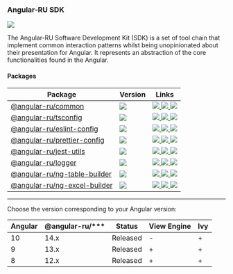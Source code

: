 ### Angular-RU SDK

[![](https://github.com/angular-ru/angular-ru-sdk/workflows/Angular-RU%20SDK%20CI/badge.svg)](https://github.com/Angular-RU/angular-ru-sdk/actions?query=workflow%3A%22Angular-RU+SDK+CI%22)

The Angular-RU Software Development Kit (SDK) is a set of tool chain that implement common interaction patterns whilst
being unopinionated about their presentation for Angular. It represents an abstraction of the core functionalities found
in the Angular.

#### Packages

<table>
<thead>
  <tr>
    <th><b>Package</b></th>
    <th><b>Version</b></th>
    <th><b>Links</b></th>
  </tr>
</thead>
<tbody>
<tr>
    <td>
        <a href="https://npmjs.com/package/@angular-ru/common">
            @angular-ru/common
        </a>
    </td>
    <td>
        <img src="https://img.shields.io/npm/v/%40angular-ru%2Fcommon/latest.svg">
    </td>
    <td>
        <a href="https://npmjs.com/package/@angular-ru/common">
            <img src="https://img.shields.io/npm/dm/@angular-ru/common">
        </a>
        <a href="packages/common/README.md">
            <img src="https://img.shields.io/badge/README--green.svg">
        </a>
        <a href="packages/common/CHANGELOG.md">
            <img src="https://img.shields.io/badge/CHANGELOG--green.svg">
        </a>
    </td>
  </tr>
  <tr>
    <td>
        <a href="https://npmjs.com/package/@angular-ru/tsconfig">
            @angular-ru/tsconfig
        </a>
    </td>
    <td>
        <img src="https://img.shields.io/npm/v/%40angular-ru%2Ftsconfig/latest.svg">
    </td>
    <td>
        <a href="https://npmjs.com/package/@angular-ru/tsconfig">
            <img src="https://img.shields.io/npm/dm/@angular-ru/tsconfig">
        </a>
        <a href="packages/tsconfig/README.md">
            <img src="https://img.shields.io/badge/README--green.svg">
        </a>
        <a href="packages/tsconfig/CHANGELOG.md">
            <img src="https://img.shields.io/badge/CHANGELOG--green.svg">
        </a>
    </td>
  </tr>
  <tr>
    <td>
        <a href="https://npmjs.com/package/@angular-ru/eslint-config">
            @angular-ru/eslint-config
        </a>
    </td>
    <td>
        <img src="https://img.shields.io/npm/v/%40angular-ru%2Feslint-config/latest.svg">
    </td>
    <td>
        <a href="https://npmjs.com/package/@angular-ru/eslint-config">
            <img src="https://img.shields.io/npm/dm/@angular-ru/jest-utils">
        </a>
        <a href="packages/eslint-config/README.md">
            <img src="https://img.shields.io/badge/README--green.svg">
        </a>
        <a href="packages/eslint-config/CHANGELOG.md">
            <img src="https://img.shields.io/badge/CHANGELOG--green.svg">
        </a>
    </td>
  </tr>
  <tr>
    <td>
        <a href="https://npmjs.com/package/@angular-ru/prettier-config">
            @angular-ru/prettier-config
        </a>
    </td>
    <td>
        <img src="https://img.shields.io/npm/v/%40angular-ru%2Fprettier-config/latest.svg">
    </td>
    <td>
        <a href="https://npmjs.com/package/@angular-ru/prettier-config">
            <img src="https://img.shields.io/npm/dm/@angular-ru/prettier-config">
        </a>
        <a href="packages/prettier-config/README.md">
            <img src="https://img.shields.io/badge/README--green.svg">
        </a>
        <a href="packages/prettier-config/CHANGELOG.md">
            <img src="https://img.shields.io/badge/CHANGELOG--green.svg">
        </a>
    </td>
  </tr>
  <tr>
    <td>
        <a href="https://npmjs.com/package/@angular-ru/jest-utils">
            @angular-ru/jest-utils
        </a>
    </td>
    <td>
        <img src="https://img.shields.io/npm/v/%40angular-ru%2Fjest-utils/latest.svg">
    </td>
    <td>
        <a href="https://npmjs.com/package/@angular-ru/jest-utils">
            <img src="https://img.shields.io/npm/dm/@angular-ru/jest-utils">
        </a>
        <a href="packages/jest-utils/README.md">
            <img src="https://img.shields.io/badge/README--green.svg">
        </a>
        <a href="packages/jest-utils/CHANGELOG.md">
            <img src="https://img.shields.io/badge/CHANGELOG--green.svg">
        </a>
    </td>
  </tr>
  <tr>
      <td>
          <a href="https://npmjs.com/package/@angular-ru/logger">
              @angular-ru/logger
          </a>
      </td>
      <td>
          <img src="https://img.shields.io/npm/v/%40angular-ru%2Flogger/latest.svg">
      </td>
      <td>
          <a href="https://npmjs.com/package/@angular-ru/logger">
              <img src="https://img.shields.io/npm/dm/@angular-ru/logger">
          </a>
          <a href="packages/logger/README.md">
              <img src="https://img.shields.io/badge/README--green.svg">
          </a>
          <a href="packages/logger/CHANGELOG.md">
              <img src="https://img.shields.io/badge/CHANGELOG--green.svg">
          </a>
      </td>
    </tr>
    <tr>
      <td>
          <a href="https://npmjs.com/package/@angular-ru/ng-table-builder">
              @angular-ru/ng-table-builder
          </a>
      </td>
      <td>
          <img src="https://img.shields.io/npm/v/%40angular-ru%2Fng-table-builder/latest.svg">
      </td>
      <td>
          <a href="https://npmjs.com/package/@angular-ru/ng-table-builder">
              <img src="https://img.shields.io/npm/dm/@angular-ru/ng-table-builder">
          </a>
          <a href="packages/ng-table-builder/README.md">
              <img src="https://img.shields.io/badge/README--green.svg">
          </a>
          <a href="packages/ng-table-builder/CHANGELOG.md">
              <img src="https://img.shields.io/badge/CHANGELOG--green.svg">
          </a>
      </td>
    </tr>
    <tr>
      <td>
          <a href="https://npmjs.com/package/@angular-ru/ng-excel-builder">
              @angular-ru/ng-excel-builder
          </a>
      </td>
      <td>
          <img src="https://img.shields.io/npm/v/%40angular-ru%2Fng-excel-builder/latest.svg">
      </td>
      <td>
          <a href="https://npmjs.com/package/@angular-ru/ng-excel-builder">
              <img src="https://img.shields.io/npm/dm/@angular-ru/ng-excel-builder">
          </a>
          <a href="packages/ng-excel-builder/README.md">
              <img src="https://img.shields.io/badge/README--green.svg">
          </a>
          <a href="packages/ng-excel-builder/CHANGELOG.md">
              <img src="https://img.shields.io/badge/CHANGELOG--green.svg">
          </a>
      </td>
    </tr>
</tbody>
</table>

---

Choose the version corresponding to your Angular version:

| Angular | @angular-ru/\*\*\* | Status   | View Engine | Ivy |
| ------- | ------------------ | -------- | ----------- | --- |
| 10      | 14.x               | Released | -           | +   |
| 9       | 13.x               | Released | +           | +   |
| 8       | 12.x               | Released | +           | +   |
